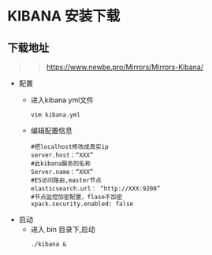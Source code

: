 # KIBANA 安装下载

## 下载地址
>> https://www.newbe.pro/Mirrors/Mirrors-Kibana/

+ 配置
   - 进入kibana yml文件
       ````
       vim kibana.yml
       ````
   
    - 编辑配置信息
       ````
       #把localhost修改成真实ip
       server.host：“XXX” 
       #此kibana服务的名称
       Server.name：“XXX” 
       #ES访问路由,master节点
       elasticsearch.url： “http://XXX:9200” 
       #节点监控加密配置，flase不加密
       xpack.security.enabled: false 
       ````
 + 启动
    - 进入 bin 目录下,启动
        ````
        ./kibana &
        ````

